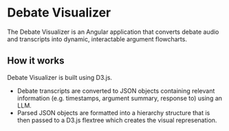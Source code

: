 # Debate Visualizer
The Debate Visualizer is an Angular application that converts debate audio and transcripts into dynamic, interactable argument flowcharts.
## How it works
Debate Visualizer is built using D3.js.
- Debate transcripts are converted to JSON objects containing relevant information (e.g. timestamps, argument summary, response to) using an LLM.
- Parsed JSON objects are formatted into a hierarchy structure that is then passed to a D3.js flextree which creates the visual represenation.  
